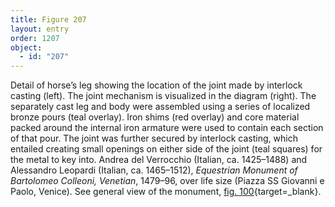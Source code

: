 ```yaml
---
title: Figure 207
layout: entry
order: 1207
object:
  - id: "207"
---
```


Detail of horse’s leg showing the location of the joint made by interlock casting (left). The joint mechanism is visualized in the diagram (right). The separately cast leg and body were assembled using a series of localized bronze pours (teal overlay). Iron shims (red overlay) and core material packed around the internal iron armature were used to contain each section of that pour. The joint was further secured by interlock casting, which entailed creating small openings on either side of the joint (teal squares) for the metal to key into. Andrea del Verrocchio (Italian, ca. 1425–1488) and Alessandro Leopardi (Italian, ca. 1465–1512), *Equestrian Monument of Bartolomeo Colleoni, Venetian*, 1479–96, over life size (Piazza SS Giovanni e Paolo, Venice). See general view of the monument, [fig. 100](/visual-atlas/#fig-100){target=_blank}.
